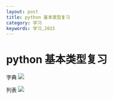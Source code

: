 ```yaml
---
layout: post
title: python 基本类型复习
category: 学习
keywords: 学习,2015
---
```



# python 基本类型复习

字典
![](http://7xnnj6.com1.z0.glb.clouddn.com/P51205-095608.jpg)

列表
![](http://7xnnj6.com1.z0.glb.clouddn.com/P51205-095617.jpg)
